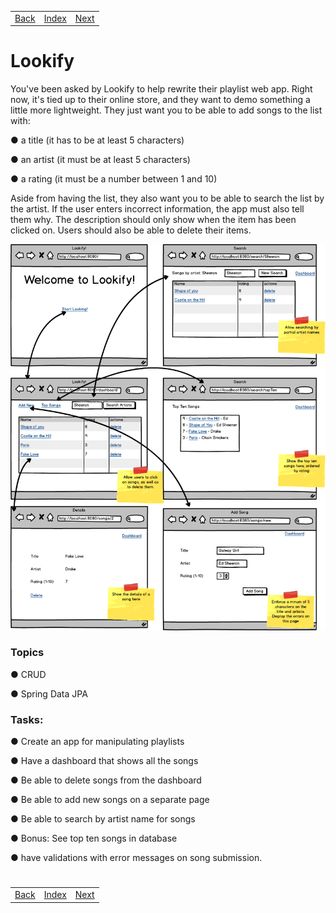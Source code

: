 <table width="100%">
    <tr>
        <td><a href="./013_Languages.md">Back</a></td>
        <td><a href="../../Index.md">Index</a></td>
        <td><a href="./../003_Spring_Data_II/001_One_to_One.md">Next</a></td>
    </tr>
</table>

#

#   Lookify
You've been asked by Lookify to help rewrite their playlist web app. Right now, it's tied up to their online store, and they want to demo something a little more lightweight. They just want you to be able to add songs to the list with:

● a title (it has to be at least 5 characters)

● an artist (it must be at least 5 characters)

● a rating (it must be a number between 1 and 10)

Aside from having the list, they also want you to be able to search the list by the artist. If the user enters incorrect information, the app must also tell them why. The description should only show when the item has been clicked on. Users should also be able to delete their items.

<img src="./../../000_img/lookifyUpdated.png">

### __Topics__
● CRUD

● Spring Data JPA

### __Tasks:__
● Create an app for manipulating playlists 

● Have a dashboard that shows all the songs 

● Be able to delete songs from the dashboard 

● Be able to add new songs on a separate page 

● Be able to search by artist name for songs 

● Bonus: See top ten songs in database 

● have validations with error messages on song submission. 

#

[]()
<table width="100%">
    <tr>
        <td><a href="./013_Languages.md">Back</a></td>
        <td><a href="../../Index.md">Index</a></td>
        <td><a href="./../003_Spring_Data_II/001_One_to_One.md">Next</a></td>
    </tr>
</table>